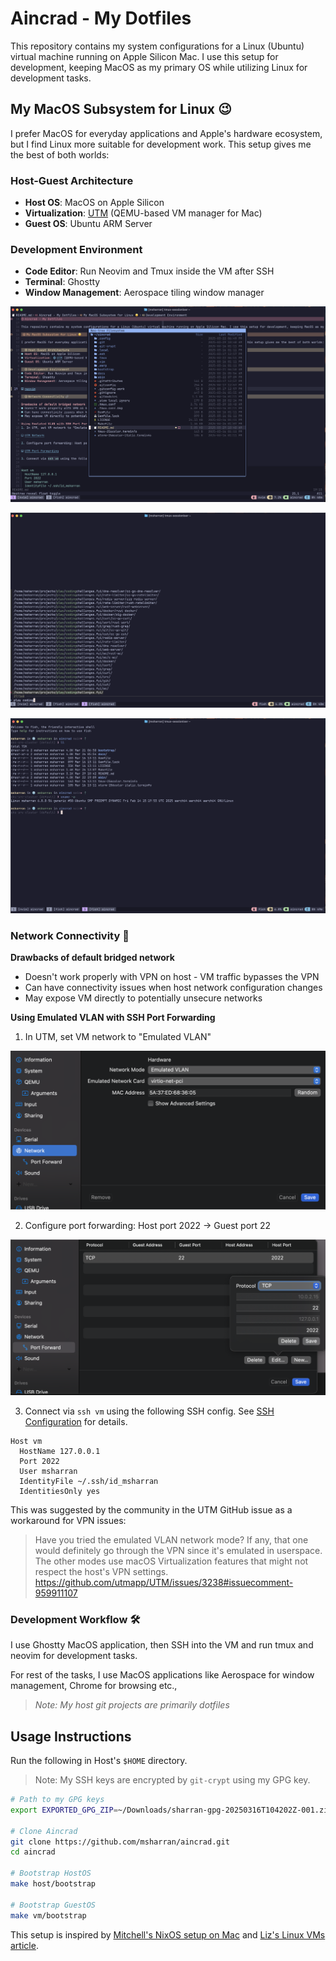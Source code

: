 # Aincrad - My Dotfiles

This repository contains my system configurations for a Linux (Ubuntu) virtual machine running on Apple Silicon Mac. I use this setup for development, keeping MacOS as my primary OS while utilizing Linux for development tasks.

## My MacOS Subsystem for Linux 😉

I prefer MacOS for everyday applications and Apple's hardware ecosystem, but I find Linux more suitable for development work. This setup gives me the best of both worlds:

### Host-Guest Architecture
- **Host OS**: MacOS on Apple Silicon
- **Virtualization**: [UTM](https://mac.getutm.app/) (QEMU-based VM manager for Mac)
- **Guest OS**: Ubuntu ARM Server

### Development Environment
- **Code Editor**: Run Neovim and Tmux inside the VM after SSH
- **Terminal**: Ghostty
- **Window Management**: Aerospace tiling window manager

![neovim](./docs/neovim.png)

![tmux](./docs/tmux.png)

![vm](./docs/vm.png)

### Network Connectivity 🔗

**Drawbacks of default bridged network**
- Doesn't work properly with VPN on host - VM traffic bypasses the VPN
- Can have connectivity issues when host network configuration changes
- May expose VM directly to potentially unsecure networks

**Using Emulated VLAN with SSH Port Forwarding**
1. In UTM, set VM network to "Emulated VLAN"

![UTM Network](./docs/utm-network.png)

2. Configure port forwarding: Host port 2022 → Guest port 22

![UTM Port Forwarding](./docs/utm-port-forwarding.png)

3. Connect via `ssh vm` using the following SSH config. See [SSH Configuration](.ssh/config) for details.

```ssh
Host vm
  HostName 127.0.0.1
  Port 2022
  User msharran
  IdentityFile ~/.ssh/id_msharran
  IdentitiesOnly yes
```

This was suggested by the community in the UTM GitHub issue as a workaround for VPN issues:

> Have you tried the emulated VLAN network mode? If any, that one would definitely go through the VPN since it's emulated in userspace. The other modes use macOS Virtualization features that might not respect the host's VPN settings.
> https://github.com/utmapp/UTM/issues/3238#issuecomment-959911107

### Development Workflow 🛠️

I use Ghostty MacOS application, then SSH into the VM and run
tmux and neovim for development tasks.

For rest of the tasks, I use MacOS applications like Aerospace for window management, Chrome for browsing etc.,

> *Note: My host git projects are primarily dotfiles*

## Usage Instructions

Run the following in Host's `$HOME` directory.

> Note: My SSH keys are encrypted by `git-crypt` using my GPG key.
   
```bash
# Path to my GPG keys
export EXPORTED_GPG_ZIP=~/Downloads/sharran-gpg-20250316T104202Z-001.zip

# Clone Aincrad
git clone https://github.com/msharran/aincrad.git
cd aincrad

# Bootstrap HostOS
make host/bootstrap

# Bootstrap GuestOS
make vm/bootstrap
```

This setup is inspired by [Mitchell's NixOS setup on Mac](https://x.com/mitchellh/status/1346136404682625024?s=46) and [Liz's Linux VMs article](https://medium.com/@lizrice/linux-vms-on-an-m1-based-mac-with-vscode-and-utm-d73e7cb06133).
